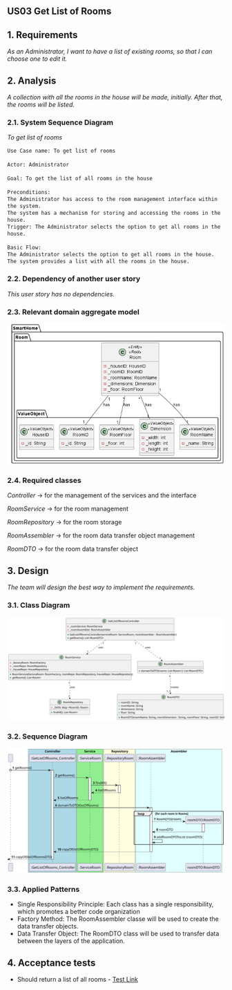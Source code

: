 ## US03 Get List of Rooms

## 1. Requirements
_As an Administrator, I want to have a list of existing rooms, so that I can choose one to edit it._

## 2. Analysis
_A collection with all the rooms in the house will be made, initially. After that, the rooms will be listed._

### 2.1. System Sequence Diagram
_To get list of rooms_

    Use Case name: To get list of rooms

    Actor: Administrator 

    Goal: To get the list of all rooms in the house

    Preconditions:
    The Administrator has access to the room management interface within the system.
    The system has a mechanism for storing and accessing the rooms in the house.
    Trigger: The Administrator selects the option to get all rooms in the house.

    Basic Flow:
    The Administrator selects the option to get all rooms in the house.
    The system provides a list with all the rooms in the house.


### 2.2. Dependency of another user story
_This user story has no dependencies._

### 2.3. Relevant domain aggregate model

![Room](../../general/agreggateModels/Room.png)

### 2.4. Required classes
_Controller_ -> for the management of the services and the interface

_RoomService_ -> for the room management

_RoomRepository_ -> for the room storage

_RoomAssembler_ -> for the room data transfer object management

_RoomDTO_ -> for the room data transfer object


## 3. Design
_The team will design the best way to implement the requirements._

### 3.1. Class Diagram
![ClassDiagram](artifacts/US03CD.svg) 
### 3.2. Sequence Diagram
![SequenceDiagram](artifacts/US03SD.svg)

### 3.3. Applied Patterns
- Single Responsibility Principle: Each class has a single responsibility, which promotes a better code organization
- Factory Method: The RoomAssembler classe will be used to create the data transfer objects.
- Data Transfer Object: The RoomDTO class will be used to transfer data between the layers of the application.

## 4. Acceptance tests
- Should return a list of all rooms - [Test Link](src/test/java/SmartHomeDDD/controller/GetListOfRoomsControllerTest.java#L114) 


